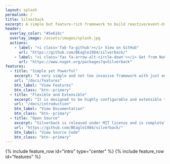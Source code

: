 ```yaml
---
layout: splash
permalink: /
title: Silverback
excerpt: A simple but feature-rich framework to build reactive/event-driven applications with .net core
header:
  overlay_color: "#5e616c"
  overlay_image: /assets/images/splash.jpg
  actions:
    - label: "<i class='fab fa-github'></i> View on GitHub"
      url: "https://github.com/BEagle1984/silverback/"
    - label: "<i class='fas fa-arrow-alt-circle-down'></i> Get from NuGet"
      url: "https://www.nuget.org/packages?q=Silverback"
features:
  - title: "Simple yet Powerful"
    excerpt: "A very simple and not too invasive framework with just enough features to cover most of the real world use cases when it comes to messaging and microservices integration."
    url: "/docs/features"
    btn_label: "View Features"
    btn_class: "btn--primary"
  - title: "Flexible and Extensible"
    excerpt: "It is designed to be highly configurable and extensible to cover as many use cases as possible."
    url: "/docs/introduction"
    btn_label: "View Documentation"
    btn_class: "btn--primary"
  - title: "Open Source"
    excerpt: "Silverback is released under MIT license and is completely free and opensource."
    url: "https://github.com/BEagle1984/silverback/"
    btn_label: "View Source Code"
    btn_class: "btn--primary"
---
```


{% include feature_row id="intro" type="center" %}
{% include feature_row id="features" %}
